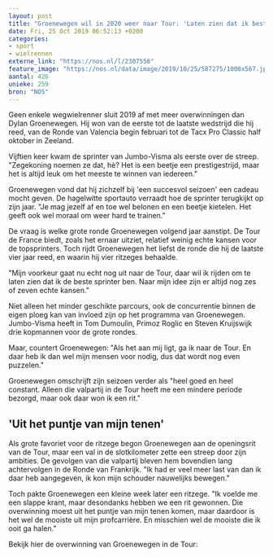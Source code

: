 ```yaml
---
layout: post
title: "Groenewegen wil in 2020 weer naar Tour: 'Laten zien dat ik beste sprinter ben'"
date: Fri, 25 Oct 2019 06:52:13 +0200
categories: 
- sport 
- wielrennen 
externe_link: "https://nos.nl/l/2307558"
feature_image: "https://nos.nl/data/image/2019/10/25/587275/1008x567.jpg"
aantal: 426
unieke: 259
bron: "NOS"
---
```


<p>Geen enkele wegwielrenner sluit 2019 af met meer overwinningen dan Dylan Groenewegen. Hij won van de eerste tot de laatste wedstrijd die hij reed, van de Ronde van Valencia begin februari tot de Tacx Pro Classic half oktober in Zeeland.</p>
<p>Vijftien keer kwam de sprinter van Jumbo-Visma als eerste over de streep. "Zegekoning noemen ze dat, hè? Het is een beetje een prestigestrijd, maar het is altijd leuk om het meeste te winnen van iedereen."</p>
<p>Groenewegen vond dat hij zichzelf bij 'een succesvol seizoen' een cadeau mocht geven. De hagelwitte sportauto verraadt hoe de sprinter terugkijkt op zijn jaar. "Je mag jezelf af en toe wel belonen en een beetje kietelen. Het geeft ook wel moraal om weer hard te trainen."</p>
<p>De vraag is welke grote ronde Groenewegen volgend jaar aanstipt. De Tour de France biedt, zoals het ernaar uitziet, relatief weinig echte kansen voor de topsprinters. Toch rijdt Groenewegen het liefst de ronde die hij de laatste vier jaar reed, en waarin hij vier ritzeges behaalde.</p>
<p>"Mijn voorkeur gaat nu echt nog uit naar de Tour, daar wil ik rijden om te laten zien dat ik de beste sprinter ben. Naar mijn idee zijn er altijd nog zes of zeven echte kansen."</p>
<p>Niet alleen het minder geschikte parcours, ook de concurrentie binnen de eigen ploeg kan van invloed zijn op het programma van Groenewegen. Jumbo-Visma heeft in Tom Dumoulin, Primoz Roglic en Steven Kruijswijk drie kopmannen voor de grote rondes.</p>
<p>Maar, countert Groenewegen: "Als het aan mij ligt, ga ik naar de Tour. En daar heb ik dan wel mijn mensen voor nodig, dus dat wordt nog even puzzelen."</p>
<p>Groenewegen omschrijft zijn seizoen verder als "heel goed en heel constant. Alleen die valpartij in de Tour heeft me een mindere periode bezorgd, maar ook daar won ik een rit."</p>
<h2>'Uit het puntje van mijn tenen'</h2>
<p>Als grote favoriet voor de ritzege begon Groenewegen aan de openingsrit van de Tour, maar een val in de slotkilometer zette een streep door zijn ambities. De gevolgen van die valpartij bleven hem bovendien lang achtervolgen in de Ronde van Frankrijk. "Ik had er veel meer last van dan ik daar heb aangegeven, ik kon mijn schouder nauwelijks bewegen."</p>
<p>Toch pakte Groenewegen een kleine week later een ritzege. "Ik voelde me een slappe krant, maar desondanks hebben we een rit gewonnen. Die overwinning moest uit het puntje van mijn tenen komen, maar daardoor is het wel de mooiste uit mijn profcarrière. En misschien wel de mooiste die ik ooit ga halen."</p>
<p>Bekijk hier de overwinning van Groenewegen in de Tour:</p>
